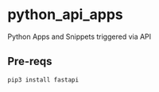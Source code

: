 # python_api_apps
Python Apps and Snippets triggered via API


## Pre-reqs

```
pip3 install fastapi
```